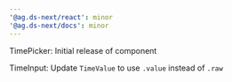 ```yaml
---
'@ag.ds-next/react': minor
'@ag.ds-next/docs': minor
---
```


TimePicker: Initial release of component

TimeInput: Update `TimeValue` to use `.value` instead of `.raw`
